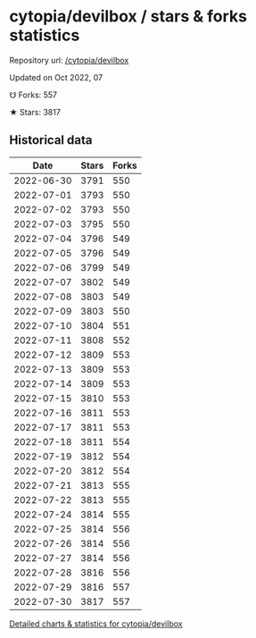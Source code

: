 # cytopia/devilbox / stars & forks statistics

Repository url: [/cytopia/devilbox](https://github.com/cytopia/devilbox)

Updated on Oct 2022, 07

☋ Forks: 557

★ Stars: 3817

## Historical data
| Date | Stars | Forks |
|------|-------|-------|
| 2022-06-30 | 3791 | 550 | 
| 2022-07-01 | 3793 | 550 | 
| 2022-07-02 | 3793 | 550 | 
| 2022-07-03 | 3795 | 550 | 
| 2022-07-04 | 3796 | 549 | 
| 2022-07-05 | 3796 | 549 | 
| 2022-07-06 | 3799 | 549 | 
| 2022-07-07 | 3802 | 549 | 
| 2022-07-08 | 3803 | 549 | 
| 2022-07-09 | 3803 | 550 | 
| 2022-07-10 | 3804 | 551 | 
| 2022-07-11 | 3808 | 552 | 
| 2022-07-12 | 3809 | 553 | 
| 2022-07-13 | 3809 | 553 | 
| 2022-07-14 | 3809 | 553 | 
| 2022-07-15 | 3810 | 553 | 
| 2022-07-16 | 3811 | 553 | 
| 2022-07-17 | 3811 | 553 | 
| 2022-07-18 | 3811 | 554 | 
| 2022-07-19 | 3812 | 554 | 
| 2022-07-20 | 3812 | 554 | 
| 2022-07-21 | 3813 | 555 | 
| 2022-07-22 | 3813 | 555 | 
| 2022-07-24 | 3814 | 555 | 
| 2022-07-25 | 3814 | 556 | 
| 2022-07-26 | 3814 | 556 | 
| 2022-07-27 | 3814 | 556 | 
| 2022-07-28 | 3816 | 556 | 
| 2022-07-29 | 3816 | 557 | 
| 2022-07-30 | 3817 | 557 | 


[Detailed charts & statistics for cytopia/devilbox](https://reviewgithub.com/rep/cytopia/devilbox)
